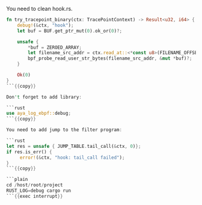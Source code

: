 You need to clean hook.rs.

```rust
fn try_tracepoint_binary(ctx: TracePointContext) -> Result<u32, i64> {
    debug!(&ctx, "hook");
    let buf = BUF.get_ptr_mut(0).ok_or(0)?;

    unsafe {
        *buf = ZEROED_ARRAY;
        let filename_src_addr = ctx.read_at::<*const u8>(FILENAME_OFFSET)?;
        bpf_probe_read_user_str_bytes(filename_src_addr, &mut *buf)?;
    }

    Ok(0)
}
```{{copy}}

Don't forget to add library:

```rust
use aya_log_ebpf::debug;
```{{copy}}

You need to add jump to the filter program:

```rust
let res = unsafe { JUMP_TABLE.tail_call(&ctx, 0)};
if res.is_err() {
     error!(&ctx, "hook: tail_call failed");
}
```{{copy}}

```plain
cd /host/root/project
RUST_LOG=debug cargo run
```{{exec interrupt}}
